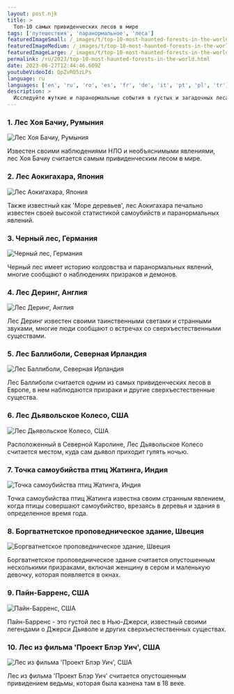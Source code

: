 ```yaml
---
layout: post.njk
title: >
  Топ-10 самых привиденческих лесов в мире
tags: ['путешествия', 'паранормальное', 'леса']
featuredImageSmall: /_images/t/top-10-most-haunted-forests-in-the-world-cover-ru-small.webp
featuredImageMedium: /_images/t/top-10-most-haunted-forests-in-the-world-cover-ru-medium.webp
featuredImageLarge: /_images/t/top-10-most-haunted-forests-in-the-world-cover-ru-large.webp
permalink: /ru/2023/top-10-most-haunted-forests-in-the-world.html
date: 2023-06-27T12:44:46.609Z
youtubeVideoId: QpZvRQ5zLPs
language: ru
languages: ['en', 'ru', 'ro', 'es', 'fr', 'de', 'it', 'pt', 'pl', 'tr']
description: >
  Исследуйте жуткие и паранормальные события в густых и загадочных лесах по всему миру
---
```


### 1. Лес Хоя Бачиу, Румыния

![Лес Хоя Бачиу, Румыния](/_images/a/a3e6cd16fe2d4a629f0022413ebf7037-medium.webp)

Известен своими наблюдениями НЛО и необъяснимыми явлениями, лес Хоя Бачиу считается самым привиденческим лесом в мире.

### 2. Лес Аокигахара, Япония

![Лес Аокигахара, Япония](/_images/d/dcc2850d9d493d7ef868922c8f77d2d3-medium.webp)

Также известный как 'Море деревьев', лес Аокигахара печально известен своей высокой статистикой самоубийств и паранормальных явлений.

### 3. Черный лес, Германия

![Черный лес, Германия](/_images/5/5d9a63ace33fd2d27dc30460fc8e2b9a-medium.webp)

Черный лес имеет историю колдовства и паранормальных явлений, многие сообщают о наблюдениях призраков и демонов.

### 4. Лес Деринг, Англия

![Лес Деринг, Англия](/_images/c/cd1bc95c5c7b2a9deb64c6987d56afc9-medium.webp)

Лес Деринг известен своими таинственными светами и странными звуками, многие люди сообщают о встречах со сверхъестественными существами.

### 5. Лес Баллиболи, Северная Ирландия

![Лес Баллиболи, Северная Ирландия](/_images/1/133662db1e212cbb7a36ee794194c5ac-medium.webp)

Лес Баллиболи считается одним из самых привиденческих лесов в Европе, в нем наблюдаются призраки и другие сверхъестественные существа.

### 6. Лес Дьявольское Колесо, США

![Лес Дьявольское Колесо, США](/_images/5/542649067f7c57782422db93c7a55492-medium.webp)

Расположенный в Северной Каролине, Лес Дьявольское Колесо считается местом, куда сам дьявол приходит гулять ночью.

### 7. Точка самоубийства птиц Жатинга, Индия

![Точка самоубийства птиц Жатинга, Индия](/_images/4/47282e9af667b636c683b63eac6fb745-medium.webp)

Точка самоубийства птиц Жатинга известна своим странным явлением, когда птицы совершают самоубийство, врезаясь в деревья и здания в определенное время года.

### 8. Боргватнетское проповедническое здание, Швеция

![Боргватнетское проповедническое здание, Швеция](/_images/3/3740d7ed83c14ac373f5ea65371dd048-medium.webp)

Боргватнетское проповедническое здание считается опустошенным несколькими призраками, включая женщину в сером и маленькую девочку, которая появляется в окнах.

### 9. Пайн-Барренс, США

![Пайн-Барренс, США](/_images/d/d014a1fe3309c0c3472db553e37db03b-medium.webp)

Пайн-Барренс - это густой лес в Нью-Джерси, известный своими легендами о Джерси Дьяволе и других сверхъестественных существах.

### 10. Лес из фильма 'Проект Блэр Уич', США

![Лес из фильма 'Проект Блэр Уич', США](/_images/0/00e6aa0e3ac3e8a762f45e6308c4cf09-medium.webp)

Лес из фильма 'Проект Блэр Уич' считается опустошенным привидением ведьмы, которая была казнена там в 18 веке.


